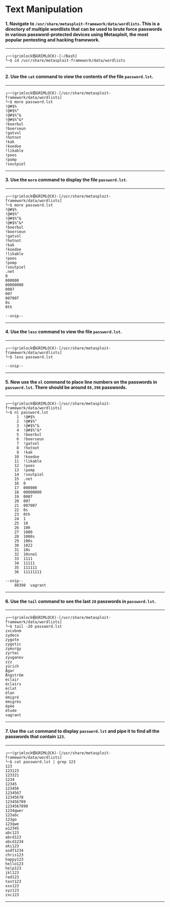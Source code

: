 # Text Manipulation
#### 1. Navigate to `/usr/share/metasploit-framework/data/wordlists`. This is a directory of multiple wordlists that can be used to brute force passwords in various password-protected devices using Metasploit, the most popular pentesting and hacking framework.

---

````shell
┌──(grimlock㉿GRIMLOCK)-[~/Bash]
└─$ cd /usr/share/metasploit-framework/data/wordlists
````

---


#### 2. Use the `cat` command to view the contents of the file `password.lst`.

---

````shell
┌──(grimlock㉿GRIMLOCK)-[/usr/share/metasploit-framework/data/wordlists]
└─$ more password.lst
!@#$%
!@#$%^
!@#$%^&
!@#$%^&*
!boerbul
!boerseun
!gatvol
!hotnot
!kak
!koedoe
!likable
!poes
!pomp
!soutpiel
````

---

#### 3. Use the `more` command to display the file `password.lst`.

---

````shell
┌──(grimlock㉿GRIMLOCK)-[/usr/share/metasploit-framework/data/wordlists]
└─$ more password.lst
!@#$%
!@#$%^
!@#$%^&
!@#$%^&*
!boerbul
!boerseun
!gatvol
!hotnot
!kak
!koedoe
!likable
!poes
!pomp
!soutpiel
.net
0
000000
00000000
0007
007
007007
0s
0th

--snip--
````

---


#### 4. Use the `less` command to view the file `password.lst`.

---

````shell
┌──(grimlock㉿GRIMLOCK)-[/usr/share/metasploit-framework/data/wordlists]
└─$ less password.lst

--snip--
````

---


#### 5. Now use the `nl` command to place line numbers on the passwords in `password.lst`. There should be around `88,396` passwords.

---

````shell
┌──(grimlock㉿GRIMLOCK)-[/usr/share/metasploit-framework/data/wordlists]
└─$ nl password.lst              
     1  !@#$%
     2  !@#$%^
     3  !@#$%^&
     4  !@#$%^&*
     5  !boerbul
     6  !boerseun
     7  !gatvol
     8  !hotnot
     9  !kak
    10  !koedoe
    11  !likable
    12  !poes
    13  !pomp
    14  !soutpiel
    15  .net
    16  0
    17  000000
    18  00000000
    19  0007
    20  007
    21  007007
    22  0s
    23  0th
    24  1
    25  10
    26  100
    27  1000
    28  1000s
    29  100s
    30  1022
    31  10s
    32  10sne1
    33  1111
    34  11111
    35  111111
    36  11111111

--snip--
    88398  vagrant
````

---


#### 6. Use the `tail` command to see the last `20` passwords in `password.lst`.

---

````shell
┌──(grimlock㉿GRIMLOCK)-[/usr/share/metasploit-framework/data/wordlists]
└─$ tail -20 password.lst 
zxcvbnm
zydeco
zygote
zygotic
zymurgy
zyrtec
zyuganov
zzz
zürich
Ågar
Ångström
éclair
éclairs
éclat
élan
émigré
émigrés
épée
étude
vagrant

````

---


#### 7. Use the `cat` command to display `password.lst` and pipe it to find all the passwords that contain `123`.

---

````shell
┌──(grimlock㉿GRIMLOCK)-[/usr/share/metasploit-framework/data/wordlists]
└─$ cat password.lst | grep 123                      
123
123123
123321
1234
12345
123456
1234567
12345678
123456789
1234567890
1234qwer
123abc
123go
123qwe
a12345
abc123
abcd123
abcd1234
aki123
asdf1234
chris123
happy123
hello123
help123
jkl123
red123
test123
xxx123
xyz123
zxc123

````

---